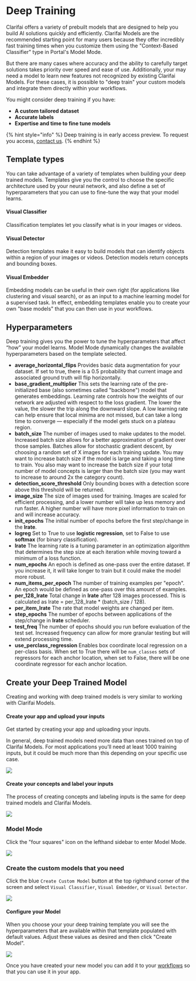 # Deep Training

Clarifai offers a variety of prebuilt models that are designed to help you build AI solutions quickly and efficiently. Clarifai Models are the recommended starting point for many users because they offer incredibly fast training times when you customize them using the "Context-Based Classifier" type in Portal's Model Mode.

But there are many cases where accuracy and the ability to carefully target solutions takes priority over speed and ease of use. Additionally, your may need a model to learn new features not recognized by existing Clarifai Models. For these cases, it is possible to "deep train" your custom models and integrate them directly within your workflows.

You might consider deep training if you have:

* **A custom tailored dataset**
* **Accurate labels**
* **Expertise and time to fine tune models**

{% hint style="info" %}
Deep training is in early access preview. To request you access, [contact us](https://www.clarifai.com/contact).
{% endhint %}

## Template types

You can take advantage of a variety of templates when building your deep trained models. Templates give you the control to choose the specific architecture used by your neural network, and also define a set of hyperparameters that you can use to fine-tune the way that your model learns.

#### Visual Classifier

Classification templates let you classify what is in your images or videos.

#### Visual Detector

Detection templates make it easy to build models that can identify objects within a region of your images or videos. Detection models return concepts and bounding boxes.

#### Visual Embedder

Embedding models can be useful in their own right \(for applications like clustering and visual search\), or as an input to a machine learning model for a supervised task. In effect, embedding templates enable you to create your own "base models" that you can then use in your workflows.

## Hyperparameters

Deep training gives you the power to tune the hyperparameters that affect “how” your model learns. Model Mode dynamically changes the available hyperparameters based on the template selected.

* **average\_horizontal\_flips** Provides basic data augmentation for your dataset. If set to true, there is a 0.5 probability that current image and associated ground truth will flip horizontally.
* **base\_gradient\_multiplier** This sets the learning rate of the pre-initialized base \(also sometimes called "backbone"\) model that generates embeddings. Learning rate controls how the weights of our network are adjusted with respect to the loss gradient. The lower the value, the slower the trip along the downward slope. A low learning rate can help ensure that local minima are not missed, but can take a long time to converge — especially if the model gets stuck on a plateau region.
* **batch\_size** The number of images used to make updates to the model. Increased batch size allows for a better approximation of gradient over those samples. Batches allow for stochastic gradient descent, by choosing a random set of X images for each training update. You may want to increase batch size if the model is large and taking a long time to train. You also may want to increase the batch size if your total number of model concepts is larger than the batch size \(you may want to increase to around 2x the category count\).
* **detection\_score\_threshold** Only bounding boxes with a detection score above this threshold will be returned.
* **image\_size** The size of images used for training. Images are scaled for efficient processing, and a lower number will take up less memory and run faster. A higher number will have more pixel information to train on and will increase accuracy.
* **init\_epochs** The initial number of epochs before the first step/change in the **lrate**.
* **logreg** Set to True to use **logistic regression**, set to False to use **softmax** \(for binary classification\).
* **lrate** The learning rate is a tuning parameter in an optimization algorithm that determines the step size at each iteration while moving toward a minimum of a loss function.
* **num\_epochs** An epoch is defined as one-pass over the entire dataset. If you increase it, it will take longer to train but it could make the model more robust.
* **num\_items\_per\_epoch** The number of training examples per "epoch". An epoch would be defined as one-pass over this amount of examples.
* **per\_128\_lrate** Total change in **lrate** after 128 images processed. This is calculated as lrate = per\_128\_lrate \* \(batch\_size / 128\).
* **per\_item\_lrate** The rate that model weights are changed per item.
* **step\_epochs** The number of epochs between applications of the step/change in **lrate** scheduler.
* **test\_freq** The number of epochs should you run before evaluation of the test set. Increased frequency can allow for more granular testing but will extend processing time.
* **use\_perclass\_regression** Enables box coordinate local regression on a per-class basis. When set to True there will be `num_classes` sets of regressors for each anchor location, when set to False, there will be one coordinate regressor for each anchor location.

## Create your Deep Trained Model

Creating and working with deep trained models is very similar to working with Clarifai Models.

#### Create your app and upload your inputs

Get started by creating your app and uploading your inputs.

In general, deep trained models need more data than ones trained on top of Clarifai Models. For most applications you’ll need at least 1000 training inputs, but it could be much more than this depending on your specific use case.

![](../../.gitbook/assets/create_dt_app%20%281%29%20%281%29%20%282%29%20%282%29%20%282%29%20%282%29%20%282%29%20%282%29.jpg)

#### Create your concepts and label your inputs

The process of creating concepts and labeling inputs is the same for deep trained models and Clarifai Models.

![](../../.gitbook/assets/label_inputs_dt%20%281%29%20%281%29%20%282%29%20%282%29%20%282%29%20%282%29%20%281%29%20%283%29.jpg)

### Model Mode

Click the "four squares" icon on the lefthand sidebar to enter Model Mode.

![](../../.gitbook/assets/model_mode%20%285%29%20%285%29%20%287%29%20%287%29%20%283%29%20%2814%29.jpg)

### Create the custom models that you need

Click the blue `Create Custom Model` button at the top righthand corner of the screen and select `Visual Classifier`, `Visual Embedder`, or `Visual Detector`.

![](../../.gitbook/assets/create_custom_model%20%281%29%20%282%29%20%282%29%20%282%29%20%282%29%20%282%29%20%282%29.jpg)

#### Configure your Model

When you choose your your deep training template you will see the hyperparameters that are available within that template populated with default values. Adjust these values as desired and then click "Create Model".

![](../../.gitbook/assets/create_dt_model%20%281%29%20%282%29%20%282%29%20%282%29%20%282%29%20%282%29%20%282%29.jpg)

Once you have created your new model you can add it to your [workflows](https://docs.clarifai.com/portal-guide/workflows) so that you can use it in your app.

